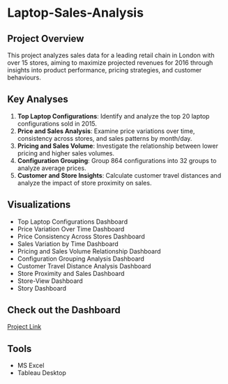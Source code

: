 # Laptop-Sales-Analysis

## Project Overview
This project analyzes sales data for a leading retail chain in London with over 15 stores, aiming to maximize projected revenues for 2016 through insights into product performance, pricing strategies, and customer behaviours.

## Key Analyses
1. **Top Laptop Configurations**: Identify and analyze the top 20 laptop configurations sold in 2015.
2. **Price and Sales Analysis**: Examine price variations over time, consistency across stores, and sales patterns by month/day.
3. **Pricing and Sales Volume**: Investigate the relationship between lower pricing and higher sales volumes.
4. **Configuration Grouping**: Group 864 configurations into 32 groups to analyze average prices.
5. **Customer and Store Insights**: Calculate customer travel distances and analyze the impact of store proximity on sales.

## Visualizations
- Top Laptop Configurations Dashboard
- Price Variation Over Time Dashboard
- Price Consistency Across Stores Dashboard
- Sales Variation by Time Dashboard
- Pricing and Sales Volume Relationship Dashboard
- Configuration Grouping Analysis Dashboard
- Customer Travel Distance Analysis Dashboard
- Store Proximity and Sales Dashboard
- Store-View Dashboard
- Story Dashboard

## Check out the Dashboard
[Project Link](https://public.tableau.com/views/SportsEquipmentSalesReport/Question-1?:language=en-US&:sid=&:redirect=auth&:display_count=n&:origin=viz_share_link)

## Tools
- MS Excel
- Tableau Desktop




